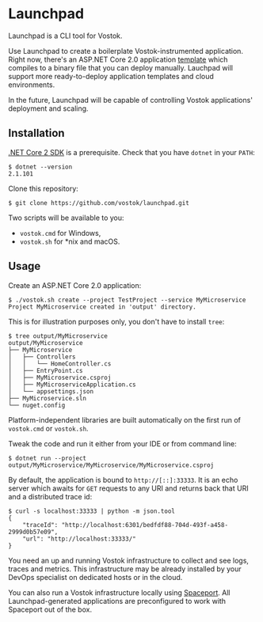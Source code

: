 # Launchpad

Launchpad is a CLI tool for Vostok.

Use Launchpad to create a boilerplate Vostok-instrumented application. Right now, there's an ASP.NET Core 2.0 application [template](https://github.com/vostok/launchpad/tree/master/templates/aspnetcore) which compiles to a binary file that you can deploy manually. Lauchpad will support more ready-to-deploy application templates and cloud environments.

In the future, Launchpad will be capable of controlling Vostok applications' deployment and scaling.

## Installation

[.NET Core 2 SDK](https://www.microsoft.com/net/core) is a prerequisite. Check that you have `dotnet` in your `PATH`:

```
$ dotnet --version
2.1.101
```

Clone this repository:

```
$ git clone https://github.com/vostok/launchpad.git
```

Two scripts will be available to you:

* `vostok.cmd` for Windows,
* `vostok.sh` for *nix and macOS.

## Usage

Create an ASP.NET Core 2.0 application:

```
$ ./vostok.sh create --project TestProject --service MyMicroservice
Project MyMicroservice created in 'output' directory.
```

This is for illustration purposes only, you don't have to install `tree`:

```
$ tree output/MyMicroservice
output/MyMicroservice
├── MyMicroservice
│   ├── Controllers
│   │   └── HomeController.cs
│   ├── EntryPoint.cs
│   ├── MyMicroservice.csproj
│   ├── MyMicroserviceApplication.cs
│   └── appsettings.json
├── MyMicroservice.sln
└── nuget.config
```

Platform-independent libraries are built automatically on the first run of `vostok.cmd` or `vostok.sh`.

Tweak the code and run it either from your IDE or from command line:

```
$ dotnet run --project output/MyMicroservice/MyMicroservice/MyMicroservice.csproj
```

By default, the application is bound to `http://[::]:33333`. It is an echo server which awaits for `GET` requests to any URI and returns back that URI and a distributed trace id:

```
$ curl -s localhost:33333 | python -m json.tool
{
    "traceId": "http://localhost:6301/bedfdf88-704d-493f-a458-2999d0b57e09",
    "url": "http://localhost:33333/"
}
```

You need an up and running Vostok infrastructure to collect and see logs, traces and metrics. This infrastructure may be already installed by your DevOps specialist on dedicated hosts or in the cloud.

You can also run a Vostok infrastructure locally using [Spaceport](https://github.com/vostok/spaceport). All Launchpad-generated applications are preconfigured to work with Spaceport out of the box.
